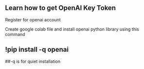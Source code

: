 ## Learn how to get OpenAI Key Token

Register for openai account

Create google colab file and install openai python library using this command

## !pip install -q openai
##-q is for quiet installation

